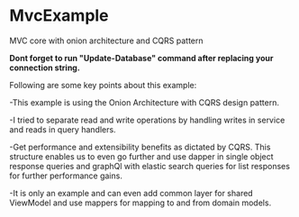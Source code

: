 # MvcExample
MVC core with onion architecture and CQRS pattern

**Dont forget to run "Update-Database" command after replacing your connection string.**

Following are some key points about this example:

-This example is using the Onion Architecture with CQRS design pattern.

-I tried to separate read and write operations by handling writes in service and reads in query handlers.

-Get performance and extensibility benefits as dictated by CQRS. This structure enables us to even go further and use  dapper in single object response queries and graphQl with elastic search queries for list responses for further performance gains.

-It is only an example and can even add common layer for shared ViewModel and use mappers for mapping to and from domain models.
